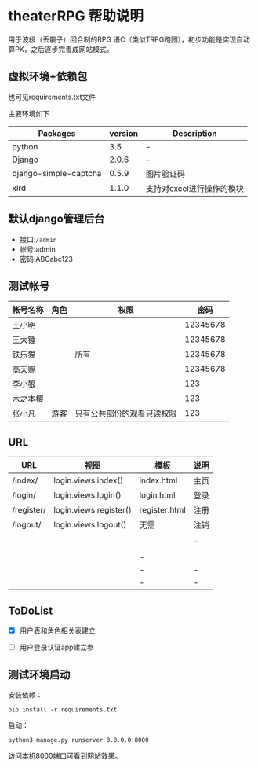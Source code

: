 
# theaterRPG 帮助说明
用于波段（丢骰子）回合制的RPG 语C（类似TRPG跑团），初步功能是实现自动算PK，之后逐步完善成网站模式。


## 虚拟环境+依赖包
也可见requirements.txt文件

主要环境如下：

| Packages              | version | Description               |
| --------------------- | ------- | ------------------------- |
| python                | 3.5     | -                         |
| Django                | 2.0.6   | -                         |
| django-simple-captcha | 0.5.9   | 图片验证码                |
| xlrd                  | 1.1.0   | 支持对excel进行操作的模块 |

## 默认django管理后台
* 接口:`/admin`
* 帐号:admin
* 密码:ABCabc123

## 测试帐号
|帐号名称|角色|权限|密码|
|-|-|-|-|
|王小明|  ||12345678|
|王大锤|  ||12345678|
|铁乐猫|  |所有|12345678|
|高天赐|  ||12345678|
|李小狼|  ||123|
|木之本樱|  ||123|
|张小凡| 游客 |只有公共部份的观看只读权限|123|


## URL

| URL        | 视图                   | 模板          | 说明 |
| ---------- | ---------------------- | ------------- | ---- |
| /index/    | login.views.index()    | index.html    | 主页 |
| /login/    | login.views.login()    | login.html    | 登录 |
| /register/ | login.views.register() | register.html | 注册 |
| /logout/   | login.views.logout()   | 无需          | 注销 |
|            |                        |               |      |
|            |                        |               | -    |
|            |                        |               |      |
|            |                        | -             |      |
|            |                        | -             | -    |
|            |                        | -             | -    |

## ToDoList
* [x] 用户表和角色相关表建立
* [ ] 用户登录认证app建立参



## 测试环境启动

安装依赖：

```
pip install -r requirements.txt
```

启动：

```
python3 manage.py runserver 0.0.0.0:8000
```

访问本机8000端口可看到网站效果。